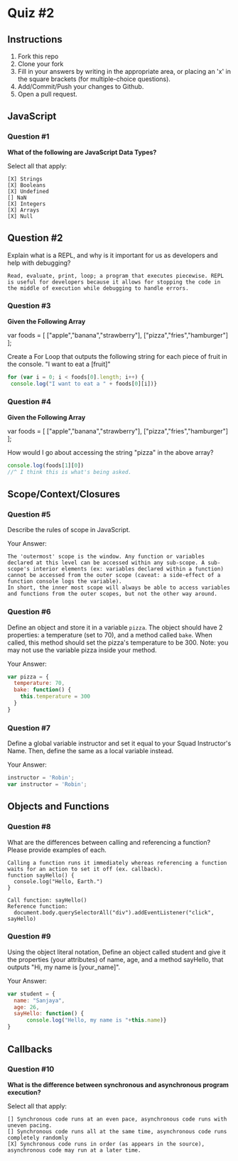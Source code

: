 # Quiz #2

## Instructions

1. Fork this repo
2. Clone your fork
3. Fill in your answers by writing in the appropriate area, or placing an 'x' in
the square brackets (for multiple-choice questions).
4. Add/Commit/Push your changes to Github.
5. Open a pull request.

## JavaScript

### Question #1

**What of the following are JavaScript Data Types?**

Select all that apply:
```
[X] Strings
[X] Booleans
[X] Undefined
[] NaN
[X] Integers
[X] Arrays
[X] Null
```

## Question #2

Explain what is a REPL, and why is it important for us as developers and help with debugging?

```text
Read, evaluate, print, loop; a program that executes piecewise. REPL is useful for developers because it allows for stopping the code in the middle of execution while debugging to handle errors.
```
### Question #3

**Given the Following Array**

var foods = [ ["apple","banana","strawberry"], ["pizza","fries","hamburger"] ];

Create a For Loop that outputs the following string for each piece of fruit in the console. "I want to eat a [fruit]"

```js
for (var i = 0; i < foods[0].length; i++) {
 console.log("I want to eat a " + foods[0][i])}
```
### Question #4

**Given the Following Array**

var foods = [ ["apple","banana","strawberry"], ["pizza","fries","hamburger"] ];

How would I go about accessing the string "pizza" in the above array?

```js
console.log(foods[1][0])
//^ I think this is what's being asked.
```

## Scope/Context/Closures

### Question #5

Describe the rules of scope in JavaScript.

Your Answer:
```text
The 'outermost' scope is the window. Any function or variables declared at this level can be accessed within any sub-scope. A sub-scope's interior elements (ex: variables declared within a function) cannot be accessed from the outer scope (caveat: a side-effect of a function console logs the variable).
In short, the inner most scope will always be able to access variables and functions from the outer scopes, but not the other way around.
```

### Question #6

Define an object and store it in a variable `pizza`. The object should have 2
properties: a temperature (set to 70), and a method called `bake`. When called,
this method should set the pizza's temperature to be 300. Note: you may not use
the variable pizza inside your method.

Your Answer:
```js
var pizza = {
  temperature: 70,
  bake: function() {
    this.temperature = 300
  }
}
```

### Question #7

Define a global variable instructor and set it equal to your Squad Instructor's Name. Then, define the same as a local variable instead.

Your Answer:
```js
instructor = 'Robin';
var instructor = 'Robin';
```

## Objects and Functions

### Question #8

What are the differences between calling and referencing a function? Please provide examples of each.

```text
Calling a function runs it immediately whereas referencing a function waits for an action to set it off (ex. callback).
function sayHello() {
  console.log("Hello, Earth.")
}

Call function: sayHello()
Reference function:
  document.body.querySelectorAll("div").addEventListener("click", sayHello)
```
### Question #9

Using the object literal notation, Define an object called student and give it the properties (your attributes) of name, age, and a method sayHello, that outputs "Hi, my name is [your_name]".

Your Answer:
```js
var student = {
  name: "Sanjaya",
  age: 26,
  sayHello: function() {
      console.log("Hello, my name is "+this.name)}
}
```

## Callbacks

### Question #10

**What is the difference between synchronous and asynchronous program execution?**

Select all that apply:
```
[] Synchronous code runs at an even pace, asynchronous code runs with uneven pacing.
[] Synchronous code runs all at the same time, asynchronous code runs completely randomly
[X] Synchronous code runs in order (as appears in the source), asynchronous code may run at a later time.
```

